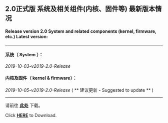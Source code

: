 ## 2.0正式版 系统及相关组件(内核、固件等) 最新版本情况

#### Release version 2.0 System and related components (kernel, firmware, etc.) Latest version:

----

#### 系统（ System ）：

*2019-10-03-v2019-2.0-Release*

#### 内核及固件（ kernel & firmware）：

*2019-10-05-v2019-2.0-Release* ( ** 建议更新 - Suggested to update ** )

----

请前往 **[此处](./README_zh.md#6%E4%B8%8B%E8%BD%BD%E5%9C%B0%E5%9D%80)** 下载。

Click **[HERE](./README.md#6-download-links)** to Download.
